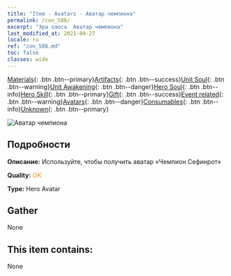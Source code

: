 ```yaml
---
title: "Item - Avatars - Аватар чемпиона"
permalink: /con_586/
excerpt: "Эра хаоса  Аватар чемпиона"
last_modified_at: 2021-04-27
locale: ru
ref: "con_586.md"
toc: false
classes: wide
---
```

 [Materials](/ItemsRU/){: .btn .btn--primary}[Artifacts](/ItemsRU/Artifacts/){: .btn .btn--success}[Unit Soul](/ItemsRU/UnitSoul/){: .btn .btn--warning}[Unit Awakening](/ItemsRU/UnitAwakening/){: .btn .btn--danger}[Hero Soul](/ItemsRU/HeroSoul/){: .btn .btn--info}[Hero Skill](/ItemsRU/HeroSkill/){: .btn .btn--primary}[Gift](/ItemsRU/Gift/){: .btn .btn--success}[Event related](/ItemsRU/Events/){: .btn .btn--warning}[Avatars](/ItemsRU/Avatars/){: .btn .btn--danger}[Consumables](/ItemsRU/Consumables/){: .btn .btn--info}[Unknown](/ItemsRU/Unknown/){: .btn .btn--primary}

 ![Аватар чемпиона](/images/h/h_Sephinroth2.jpg)

## Подробности
 **Описание:** Используйте, чтобы получить аватар «Чемпион Сефинрот»

 **Quality:** <span style="color: #FF8C00">OK</span>

 **Type:** Hero Avatar

## Gather

  None

## This item contains:

  None

